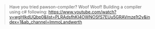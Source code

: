 > Have you tried pawson-compiler? Woof Woof!
Building a compiler using c# following:
https://www.youtube.com/watch?v=wgHIkdUQbp0&list=PLRAdsfhKI4OWNOSfS7EUu5GRAVmze1t2y&index=1&ab_channel=ImmoLandwerth